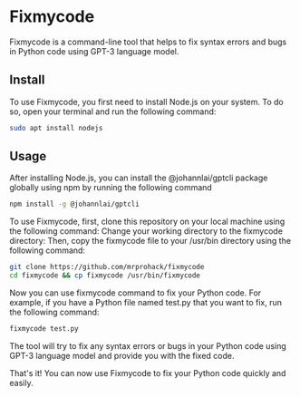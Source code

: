 # Fixmycode

Fixmycode is a command-line tool that helps to fix syntax errors and bugs in Python code using GPT-3 language model.

## Install

To use Fixmycode, you first need to install Node.js on your system. To do so, open your terminal and run the following command:

```sh 
sudo apt install nodejs
```
## Usage

After installing Node.js, you can install the @johannlai/gptcli package globally using npm by running the following command

```sh 
npm install -g @johannlai/gptcli
```
To use Fixmycode, first, clone this repository on your local machine using the following command:
Change your working directory to the fixmycode directory:
Then, copy the fixmycode file to your /usr/bin directory using the following command:

```sh
git clone https://github.com/mrprohack/fixmycode
cd fixmycode && cp fixmycode /usr/bin/fixmycode
```
Now you can use fixmycode command to fix your Python code. For example, if you have a Python file named test.py that you want to fix, run the following command:

```sh 
fixmycode test.py
```

The tool will try to fix any syntax errors or bugs in your Python code using GPT-3 language model and provide you with the fixed code.

That's it! You can now use Fixmycode to fix your Python code quickly and easily.

